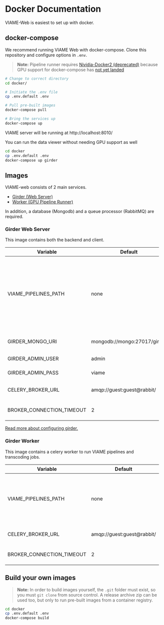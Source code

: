 # Docker Documentation

VIAME-Web is easiest to set up with docker.

## docker-compose

We recommend running VIAME Web with docker-compose. Clone this repository and configure options in `.env`.

> **Note:** Pipeline runner requires [Nividia-Docker2 (deprecated)](https://github.com/nvidia/nvidia-docker/wiki/Installation-(version-2.0)) because GPU support for docker-compose has [not yet landed](https://github.com/docker/compose/issues/6691)

``` bash
# Change to correct directory
cd docker/

# Initiate the .env file
cp .env.default .env

# Pull pre-built images
docker-compose pull

# Bring the services up
docker-compose up
```

VIAME server will be running at http://localhost:8010/

You can run the data viewer without needing GPU support as well

``` bash
cd docker
cp .env.default .env
docker-compose up girder
```

## Images

VIAME-web consists of 2 main services.

* [Girder (Web Server)](https://hub.docker.com/r/kitware/viame-web)
* [Worker (GPU Pipeline Runner)](https://hub.docker.com/r/kitware/viame-worker)

In addition, a database (Mongodb) and a queue processor (RabbitMQ) are required.

### Girder Web Server

This image contains both the backend and client.

| Variable | Default | Description |
|----------|---------|-------------|
| VIAME_PIPELINES_PATH | none | A path inside the **other** worker container where VIAME pipelines can be found.  You must mount this path. |
| GIRDER_MONGO_URI | mongodb://mongo:27017/girder | a mongodb connection string |
| GIRDER_ADMIN_USER | admin | admin username |
| GIRDER_ADMIN_PASS | viame | admin password |
| CELERY_BROKER_URL | amqp://guest:guest@rabbit/ | rabbitmq connection string |
| BROKER_CONNECTION_TIMEOUT | 2 | rabbitmq connection timeout |

[Read more about configuring girder.](https://girder.readthedocs.io/en/latest/)

### Girder Worker

This image contains a celery worker to run VIAME pipelines and transcoding jobs.

| Variable | Default | Description |
|----------|---------|-------------|
| VIAME_PIPELINES_PATH | none | A path inside the container where VIAME pipelines can be found.  |
| CELERY_BROKER_URL | amqp://guest:guest@rabbit/ | rabbitmq connection string |
| BROKER_CONNECTION_TIMEOUT | 2 | rabbitmq connection timeout |

## Build your own images

> **Note:** In order to build images yourself, the `.git` folder must exist, so you must `git clone` from source control.  A release archive zip can be used too, but only to run pre-built images from a container registry.

``` bash
cd docker
cp .env.default .env
docker-compose build
```
